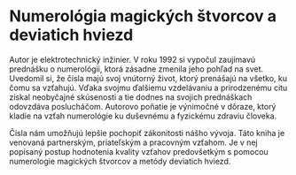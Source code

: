 Numerológia magických štvorcov a deviatich hviezd
=================================================

Autor je elektrotechnický inžinier. V roku 1992 si vypočul zaujímavú prednášku o
numerológii, ktorá zásadne zmenila jeho pohľad na svet. Uvedomil si, že čísla
majú svoj vnútorný život, ktorý prenášajú na všetko, ku čomu sa vzťahujú. Vďaka
svojmu ďalšiemu vzdelávaniu a prirodzenému citu získal neobyčajné skúsenosti a
tie dodnes na svojich prednáškach odovzdáva poslucháčom. Autorovo poňatie je
výnimočné v dôraze, ktorý kladie na vzťah numerológie ku duševnému a fyzickému
zdraviu človeka.

Čísla nám umožňujú lepšie pochopiť zákonitosti nášho vývoja. Táto kniha je
venovaná partnerským, priateľským a pracovným vzťahom. Je v nej popísaný postup
hodnotenia kvality vzťahov predovšetkým s pomocou numerologie magických štvorcov
a metódy deviatich hviezd.

